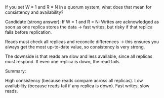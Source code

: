 If you set W = 1 and R = N in a quorum system, what does that mean for consistency and availability?

Candidate (strong answer):
If W = 1 and R = N:
Writes are acknowledged as soon as one replica stores the data → fast writes,
but risky if that replica fails before replication.

Reads must check all replicas and reconcile differences → this ensures you always get the most up-to-date value, 
so consistency is very strong.

The downside is that reads are slow and less available, since all replicas must respond. 
If even one replica is down, the read fails.

Summary:

High consistency (because reads compare across all replicas).
Low availability (because reads fail if any replica is down).
Fast writes, slow reads.
